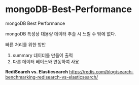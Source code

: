 # mongoDB-Best-Performance
mongoDB Best Performance

mongoDB 특성상 대용량 데이터 추출 시 느릴 수 밖에 없다.

빠른 처리를 위한 방반
1. summary 데이터를 만들어 출력
2. 다른 데이터 베이스와 연동하여 사용

**RediSearch vs. Elasticsearch**
https://redis.com/blog/search-benchmarking-redisearch-vs-elasticsearch/

